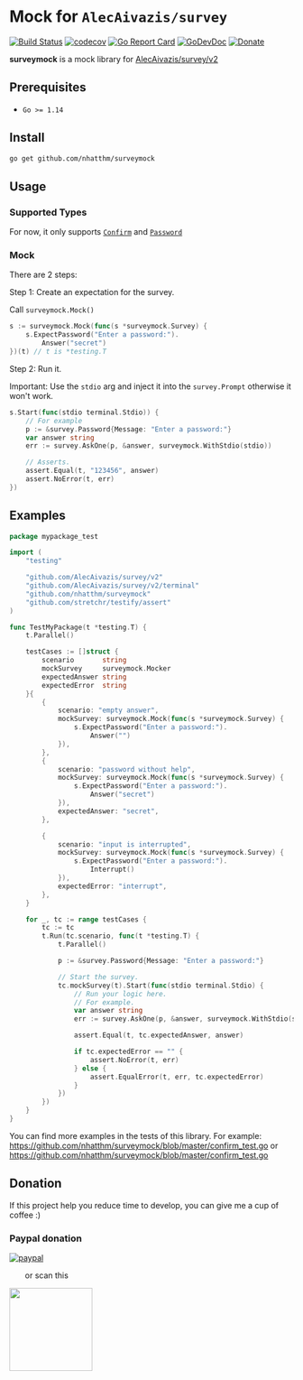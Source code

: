 # Mock for `AlecAivazis/survey`

[![Build Status](https://github.com/nhatthm/surveymock/actions/workflows/test.yaml/badge.svg)](https://github.com/nhatthm/surveymock/actions/workflows/test.yaml)
[![codecov](https://codecov.io/gh/nhatthm/surveymock/branch/master/graph/badge.svg?token=eTdAgDE2vR)](https://codecov.io/gh/nhatthm/surveymock)
[![Go Report Card](https://goreportcard.com/badge/github.com/nhatthm/surveymock)](https://goreportcard.com/report/github.com/nhatthm/surveymock)
[![GoDevDoc](https://img.shields.io/badge/dev-doc-00ADD8?logo=go)](https://pkg.go.dev/github.com/nhatthm/surveymock)
[![Donate](https://img.shields.io/badge/Donate-PayPal-green.svg)](https://www.paypal.com/donate/?hosted_button_id=PJZSGJN57TDJY)

**surveymock** is a mock library for [AlecAivazis/survey/v2](https://github.com/AlecAivazis/survey)

## Prerequisites

- `Go >= 1.14`

## Install

```bash
go get github.com/nhatthm/surveymock
```

## Usage

### Supported Types

For now, it only supports [`Confirm`](https://github.com/AlecAivazis/survey#confirm) and [`Password`](https://github.com/AlecAivazis/survey#password)


### Mock

There are 2 steps:

Step 1: Create an expectation for the survey.

Call `surveymock.Mock()`

```go
s := surveymock.Mock(func(s *surveymock.Survey) {
    s.ExpectPassword("Enter a password:").
        Answer("secret")
})(t) // t is *testing.T
```

Step 2: Run it.

Important: Use the `stdio` arg and inject it into the `survey.Prompt` otherwise it won't work. 

```go
s.Start(func(stdio terminal.Stdio)) {
    // For example
    p := &survey.Password{Message: "Enter a password:"}
    var answer string
    err := survey.AskOne(p, &answer, surveymock.WithStdio(stdio))

    // Asserts.
    assert.Equal(t, "123456", answer)
    assert.NoError(t, err)
})
```

## Examples

```go
package mypackage_test

import (
	"testing"

	"github.com/AlecAivazis/survey/v2"
	"github.com/AlecAivazis/survey/v2/terminal"
	"github.com/nhatthm/surveymock"
	"github.com/stretchr/testify/assert"
)

func TestMyPackage(t *testing.T) {
	t.Parallel()

	testCases := []struct {
		scenario       string
		mockSurvey     surveymock.Mocker
		expectedAnswer string
		expectedError  string
	}{
		{
			scenario: "empty answer",
			mockSurvey: surveymock.Mock(func(s *surveymock.Survey) {
				s.ExpectPassword("Enter a password:").
					Answer("")
			}),
		},
		{
			scenario: "password without help",
			mockSurvey: surveymock.Mock(func(s *surveymock.Survey) {
				s.ExpectPassword("Enter a password:").
					Answer("secret")
			}),
			expectedAnswer: "secret",
		},

		{
			scenario: "input is interrupted",
			mockSurvey: surveymock.Mock(func(s *surveymock.Survey) {
				s.ExpectPassword("Enter a password:").
					Interrupt()
			}),
			expectedError: "interrupt",
		},
	}

	for _, tc := range testCases {
		tc := tc
		t.Run(tc.scenario, func(t *testing.T) {
			t.Parallel()

			p := &survey.Password{Message: "Enter a password:"}

			// Start the survey.
			tc.mockSurvey(t).Start(func(stdio terminal.Stdio) {
				// Run your logic here.
				// For example.
				var answer string
				err := survey.AskOne(p, &answer, surveymock.WithStdio(stdio))

				assert.Equal(t, tc.expectedAnswer, answer)

				if tc.expectedError == "" {
					assert.NoError(t, err)
				} else {
					assert.EqualError(t, err, tc.expectedError)
				}
			})
		})
	}
}
```

You can find more examples in the tests of this library. For example: https://github.com/nhatthm/surveymock/blob/master/confirm_test.go or https://github.com/nhatthm/surveymock/blob/master/confirm_test.go

## Donation

If this project help you reduce time to develop, you can give me a cup of coffee :)

### Paypal donation

[![paypal](https://www.paypalobjects.com/en_US/i/btn/btn_donateCC_LG.gif)](https://www.paypal.com/donate/?hosted_button_id=PJZSGJN57TDJY)

&nbsp;&nbsp;&nbsp;&nbsp;&nbsp;&nbsp;&nbsp;or scan this

<img src="https://user-images.githubusercontent.com/1154587/113494222-ad8cb200-94e6-11eb-9ef3-eb883ada222a.png" width="147px" />
